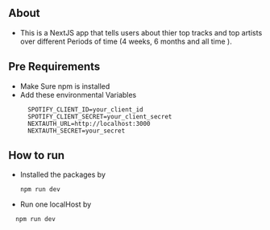 ## About
- This is a NextJS app that tells users about thier top tracks and top artists over different Periods of time (4 weeks, 6 months and all time ). 

## Pre Requirements 
- Make Sure npm is installed
- Add these environmental Variables
  ```
    SPOTIFY_CLIENT_ID=your_client_id
    SPOTIFY_CLIENT_SECRET=your_client_secret
    NEXTAUTH_URL=http://localhost:3000
    NEXTAUTH_SECRET=your_secret
   ```    
  
## How to run 

- Installed the packages by
  ```
  npm run dev
  ```
- Run one localHost by
```
  npm run dev 
  ```
